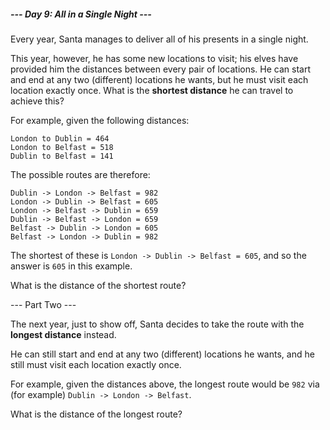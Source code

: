 ##### --- Day 9: All in a Single Night ---

Every year, Santa manages to deliver all of his presents in a single night.

This year, however, he has some new locations to visit; his elves have provided
him the distances between every pair of locations. He can start and end at any
two (different) locations he wants, but he must visit each location exactly
once. What is the **shortest distance** he can travel to achieve this?

For example, given the following distances:

```
London to Dublin = 464
London to Belfast = 518
Dublin to Belfast = 141
```

The possible routes are therefore:

```
Dublin -> London -> Belfast = 982
London -> Dublin -> Belfast = 605
London -> Belfast -> Dublin = 659
Dublin -> Belfast -> London = 659
Belfast -> Dublin -> London = 605
Belfast -> London -> Dublin = 982
```

The shortest of these is `London -> Dublin -> Belfast = 605`, and so the answer
is `605` in this example.

What is the distance of the shortest route?

--- Part Two ---

The next year, just to show off, Santa decides to take the route with the
**longest distance** instead.

He can still start and end at any two (different) locations he wants, and he
still must visit each location exactly once.

For example, given the distances above, the longest route would be `982` via
(for example) `Dublin -> London -> Belfast`.

What is the distance of the longest route?
